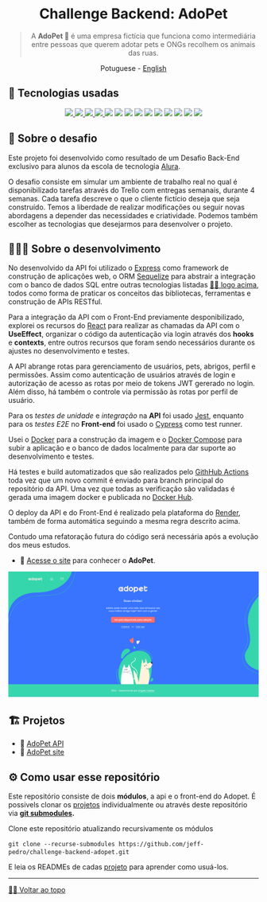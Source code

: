 <div id='top' align="center">

  # Challenge Backend: AdoPet

  > A **AdoPet 🐾** é uma empresa fictícia que funciona como intermediária entre pessoas que querem adotar pets e ONGs recolhem os animais das ruas.  

  <a>Potuguese</a> -
  <a href="./docs/en/README_en.md">English</a>

</div>

<div id='tech'>

  ## 🤖 Tecnologias usadas

</div>
<div align="center">
  <a href='https://nodejs.org/' target='_blank'><img src="https://img.shields.io/badge/Node.js-white?style=for-the-badge&logo=node.js&logoColor=green">
  <a href='https://react.dev/' target='_blank'><img src="https://img.shields.io/badge/React-20232A?style=for-the-badge&logo=react&logoColor=61DAFB"/>
  <img src="https://img.shields.io/badge/JavaScript-F7DF1E?style=for-the-badge&logo=javascript&logoColor=black">
  <a href='https://expressjs.com/' target='_blank'><img src="https://img.shields.io/badge/Express-1572B6?style=for-the-badge&logo=express&logoColor=white">
  <a href='https://jwt.io/' target='_blank'><img src="https://img.shields.io/badge/JWT-61B?style=for-the-badge&logo=jsonwebtokens&logoColor=white"/></a>
  <a href='https://www.postgresql.org/' target='_blank'><img src="https://img.shields.io/badge/PostgreSQL-F6F5F2?style=for-the-badge&logo=postgresql&logoColor=blue"/></a>
  <a href='https://sequelize.org/' target='_blank'><img src="https://img.shields.io/badge/Sequelize-52B0E7?style=for-the-badge&logo=sequelize&logoColor=white"/></a>
  <a href='https://www.cypress.io/' target='_blank'><img src="https://img.shields.io/badge/Cypress-69D3A7?style=for-the-badge&logo=Cypress&logoColor=white"/></a>
  <a href='https://jestjs.io/' target='_blank'><img src="https://img.shields.io/badge/Jest-C21325?style=for-the-badge&logo=jest&logoColor=white"/></a>
  <a href='https://www.docker.com/' target='_blank'><img src="https://img.shields.io/badge/Docker-2496ED?style=for-the-badge&logo=docker&logoColor=white"/></a>
  <a href='https://render.com/' target='_blank'><img src="https://img.shields.io/badge/Render-46E3B7?style=for-the-badge&logo=render&logoColor=white"/></a>
  <a href='https://nodemon.io/' target='_blank'><img src="https://img.shields.io/badge/Nodemon-76D04B?style=for-the-badge&logo=nodemon&logoColor=white"/></a>
  <a href='https://docs.github.com/en/actions' target='_blank'><img src="https://img.shields.io/badge/GitHub Actions-2088FF?style=for-the-badge&logo=githubactions&logoColor=white"/></a>
  <a href='https://fakerjs.dev/' target='_blank'><img src="https://img.shields.io/badge/Faker-  06C167?style=for-the-badge&logoColor=white"/></a>
</div>


## 🦾 Sobre o desafio

Este projeto foi desenvolvido como resultado de um Desafio Back-End exclusivo para alunos da escola de tecnologia [Alura](https://www.alura.com.br).

O desafio consiste em simular um ambiente de trabalho real no qual é disponibilizado tarefas através do Trello com entregas semanais, durante 4 semanas. Cada tarefa descreve o que o cliente fictício deseja que seja construído. Temos a liberdade de realizar modificações ou seguir novas abordagens a depender das necessidades e criatividade. Podemos também escolher as tecnologias que desejarmos para desenvolver o projeto. 


## 👨🏽‍💻 Sobre o desenvolvimento

No desenvolvido da API foi utilizado o [Express](https://expressjs.com/) como framework de construção de aplicações web, o ORM [Sequelize]() para abstrair a integração com o banco de dados SQL entre outras tecnologias listadas <a href='#tech'>☝🏾 logo acima</a>, todos como forma de praticar os conceitos das bibliotecas, ferramentas e construção de APIs RESTful.

Para a integração da API com o Front-End previamente desponibilizado, explorei os recursos do [React](https://react.dev/) para realizar as chamadas da API com o **UseEffect**, organizar o código da autenticação via login através dos **hooks** e **contexts**, entre outros recursos que foram sendo necessários durante os ajustes no desenvolvimento e testes. 

A API abrange rotas para gerenciamento de usuários, pets, abrigos, perfil e permissões. Assim como autenticação de usuários através de login e autorização de acesso as rotas por meio de tokens JWT gererado no login. Além disso, há também o controle via permissão às rotas por perfil de usuário. 

Para os _testes de unidade_ e _integração_ na **API** foi usado [Jest](https://jestjs.io), enquanto para os _testes E2E_ no **Front-end** foi usado o [Cypress](https://www.cypress.io/) como test runner.

Usei o [Docker](https://www.docker.com/) para a construção da imagem e o [Docker Compose](https://docs.docker.com/compose/) para subir a aplicação e o banco de dados localmente para dar suporte ao desenvolvimento e testes. 

Há testes e build automatizados que são realizados pelo [GithHub Actions](https://docs.github.com/en/actions) toda vez que um novo commit é enviado para branch principal do repositório da API. Uma vez que todas as verificação são validadas é gerada uma imagem docker e publicada no [Docker Hub](https://hub.docker.com/repository/docker/jeffersonps/adopet-api/general).

O deploy da API e do Front-End é realizado pela plataforma do [Render](https://render.com/), também de forma automática seguindo a mesma regra descrito acima.

Contudo uma refatoração futura do código será necessária após a evolução dos meus estudos.

- 🚀 [Acesse o site](https://adopet.sapituca.site/) para conhecer o **AdoPet**.

![](./docs/assets/adopet.png)

<div id="projects">

## 🏗️ Projetos
- 🚀 [AdoPet API](https://github.com/jeff-pedro/adopet-api)
- 🐾 [AdoPet site](https://github.com/jeff-pedro/adopet-client)

</div>


## ⚙️ Como usar esse repositório

Este repositório consiste de dois **módulos**, a api e o front-end do Adopet.
É possivels clonar os [projetos](#projects) individualmente ou através deste repositório via **[git submodules](https://git-scm.com/book/en/v2/Git-Tools-Submodules).**

Clone este repositório atualizando recursivamente os módulos
```shell
git clone --recurse-submodules https://github.com/jeff-pedro/challenge-backend-adopet.git
```

E leia os READMEs de cadas [projeto](#projects) para aprender como usuá-los.

---

<a href='#top'>☝🏾 Voltar ao topo</a>

